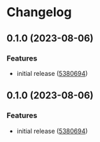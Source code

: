 # Changelog

## 0.1.0 (2023-08-06)


### Features

* initial release ([5380694](https://github.com/YoloDev/rstml-component/commit/5380694c2d74603f6c55e5cfa7540a7561ec2388))

## 0.1.0 (2023-08-06)


### Features

* initial release ([5380694](https://github.com/YoloDev/rstml-component/commit/5380694c2d74603f6c55e5cfa7540a7561ec2388))
